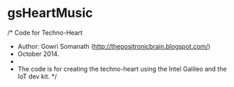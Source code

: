 gsHeartMusic
============
/* Code for Techno-Heart
 *  Author: Gowri Somanath (http://thepositronicbrain.blogspot.com/)
 *  October 2014.
 *
 *  The code is for creating the techno-heart using the Intel Galileo and the IoT dev kit.
 */
